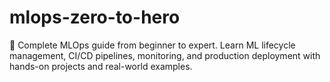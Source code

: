 # mlops-zero-to-hero
🚀 Complete MLOps guide from beginner to expert. Learn ML lifecycle management, CI/CD pipelines, monitoring, and production deployment with hands-on projects and real-world examples.
